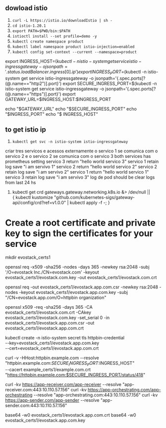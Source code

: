

## dowload istio 
1. `curl -L https://istio.io/downloadIstio | sh -`
2. `cd istio-1.20.1`
3. `export PATH=$PWD/bin:$PATH`
4. `istioctl install --set profile=demo -y`
5. `kubectl create namespace product`
6. `kubectl label namespace product istio-injection=enabled`
7. `kubectl config set-context --current --namespace=product`

export INGRESS_HOST=$(kubectl -n istio-system get service istio-ingressgateway -o jsonpath='{.status.loadBalancer.ingress[0].ip}')
export INGRESS_PORT=$(kubectl -n istio-system get service istio-ingressgateway -o jsonpath='{.spec.ports[?(@.name=="http2")].port}')
export SECURE_INGRESS_PORT=$(kubectl -n istio-system get service istio-ingressgateway -o jsonpath='{.spec.ports[?(@.name=="https")].port}')
export GATEWAY_URL=$INGRESS_HOST:$INGRESS_PORT

echo "$GATEWAY_URL"
echo "$SECURE_INGRESS_PORT"
echo "$INGRESS_PORT"
echo "$ INGRESS_HOST"

## to get istio ip
1. `kubectl get svc -n istio-system istio-ingressgateway`

criar tres servicos
e acessos externamente
o servico 1 se comunica com o servico 2 e o servico 2 se comunica com o servico 3
both services has prometheus setting
servico 3 return "hello world servico 3"
servico 1 retain log save "i am servivo 1"
servico 2 return "hello world servico 2"
servico 2 retain log save "i am servivo 2"
servico 1 return "hello world servico 1"
servico 3 retain log save "i am servivo 3"
log de pod should be clear logs from last 24 hs



1. kubectl get crd gateways.gateway.networking.k8s.io &> /dev/null || \
  { kubectl kustomize "github.com/kubernetes-sigs/gateway-api/config/crd?ref=v1.0.0" | kubectl apply -f -; }



# Create a root certificate and private key to sign the certificates for your service

mkdir evostack_certs1


openssl req -x509 -sha256 -nodes -days 365 -newkey rsa:2048 -subj '/O=evostack Inc./CN=evostack.com' -keyout evostack_certs1/evostack.com.key -out evostack_certs1/evostack.com.crt

openssl req -out evostack_certs1/evostack.app.com.csr -newkey rsa:2048 -nodes -keyout evostack_certs1/evostack.app.com.key -subj "/CN=evostack.app.com/O=httpbin organization"

openssl x509 -req -sha256 -days 365 -CA evostack_certs1/evostack.com.crt -CAkey evostack_certs1/evostack.com.key -set_serial 0 -in evostack_certs1/evostack.app.com.csr -out evostack_certs1/evostack.app.com.crt


kubectl create -n istio-system secret tls httpbin-credential \
  --key=evostack_certs1/evostack.app.com.key \
  --cert=evostack_certs1/evostack.app.com.crt



curl -v -HHost:httpbin.example.com --resolve "httpbin.example.com:$SECURE_INGRESS_PORT:$INGRESS_HOST" \
  --cacert example_certs1/example.com.crt "https://httpbin.example.com:$SECURE_INGRESS_PORT/status/418"



curl -kv https://app-receiver.com/app-receiver --resolve "app-receiver.com:443:10.110.57.156"
curl -kv https://app-orchestrating.com/app-orchestrating --resolve "app-orchestrating.com:443:10.110.57.156"
curl -kv https://app-sender.com/app-sender --resolve "app-sender.com:443:10.110.57.156"



base64 -w0 evostack_certs1/evostack.app.com.crt
base64 -w0 evostack_certs1/evostack.app.com.key
